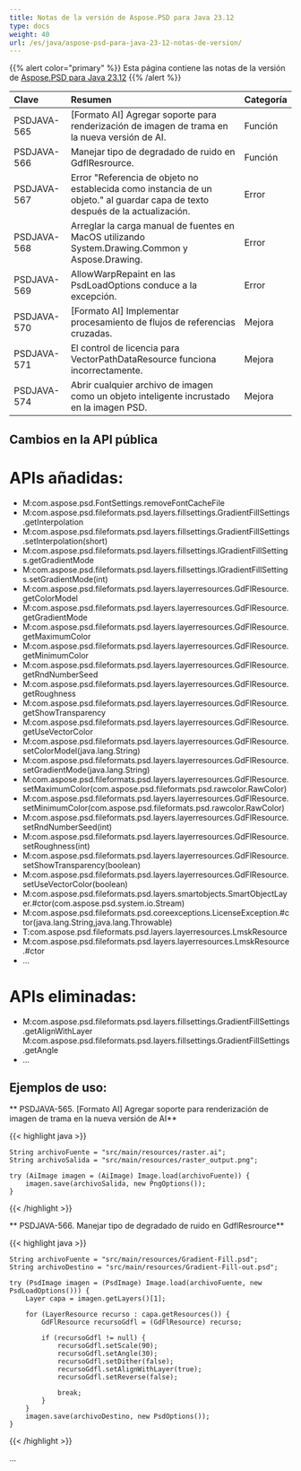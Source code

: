 ```yaml
---
title: Notas de la versión de Aspose.PSD para Java 23.12
type: docs
weight: 40
url: /es/java/aspose-psd-para-java-23-12-notas-de-version/
---
```


{{% alert color="primary" %}} Esta página contiene las notas de la versión de [Aspose.PSD para Java 23.12](https://downloads.aspose.com/psd/java/new-releases/aspose.psd-for-java-23.12/) {{% /alert %}}

| **Clave**   | **Resumen**                                                                                      | **Categoría** |
|:-----------|:-------------------------------------------------------------------------------------------------|:--------------|
| PSDJAVA-565 | [Formato AI] Agregar soporte para renderización de imagen de trama en la nueva versión de AI.    | Función      |
| PSDJAVA-566 | Manejar tipo de degradado de ruido en GdflResrource.                                               | Función      |
| PSDJAVA-567 | Error "Referencia de objeto no establecida como instancia de un objeto." al guardar capa de texto después de la actualización. | Error   |
| PSDJAVA-568 | Arreglar la carga manual de fuentes en MacOS utilizando System.Drawing.Common y Aspose.Drawing.  | Error        |
| PSDJAVA-569 | AllowWarpRepaint en las PsdLoadOptions conduce a la excepción.                                    | Error        |
| PSDJAVA-570 | [Formato AI] Implementar procesamiento de flujos de referencias cruzadas.                         | Mejora       |
| PSDJAVA-571 | El control de licencia para VectorPathDataResource funciona incorrectamente.                      | Mejora       |
| PSDJAVA-574 | Abrir cualquier archivo de imagen como un objeto inteligente incrustado en la imagen PSD.         | Mejora       |

## **Cambios en la API pública**
# **APIs añadidas:**

- M:com.aspose.psd.FontSettings.removeFontCacheFile 
- M:com.aspose.psd.fileformats.psd.layers.fillsettings.GradientFillSettings.getInterpolation
- M:com.aspose.psd.fileformats.psd.layers.fillsettings.GradientFillSettings.setInterpolation(short)
- M:com.aspose.psd.fileformats.psd.layers.fillsettings.IGradientFillSettings.getGradientMode
- M:com.aspose.psd.fileformats.psd.layers.fillsettings.IGradientFillSettings.setGradientMode(int)
- M:com.aspose.psd.fileformats.psd.layers.layerresources.GdFlResource.getColorModel
- M:com.aspose.psd.fileformats.psd.layers.layerresources.GdFlResource.getGradientMode
- M:com.aspose.psd.fileformats.psd.layers.layerresources.GdFlResource.getMaximumColor
- M:com.aspose.psd.fileformats.psd.layers.layerresources.GdFlResource.getMinimumColor
- M:com.aspose.psd.fileformats.psd.layers.layerresources.GdFlResource.getRndNumberSeed
- M:com.aspose.psd.fileformats.psd.layers.layerresources.GdFlResource.getRoughness
- M:com.aspose.psd.fileformats.psd.layers.layerresources.GdFlResource.getShowTransparency
- M:com.aspose.psd.fileformats.psd.layers.layerresources.GdFlResource.getUseVectorColor 
- M:com.aspose.psd.fileformats.psd.layers.layerresources.GdFlResource.setColorModel(java.lang.String)
- M:com.aspose.psd.fileformats.psd.layers.layerresources.GdFlResource.setGradientMode(java.lang.String)
- M:com.aspose.psd.fileformats.psd.layers.layerresources.GdFlResource.setMaximumColor(com.aspose.psd.fileformats.psd.rawcolor.RawColor)
- M:com.aspose.psd.fileformats.psd.layers.layerresources.GdFlResource.setMinimumColor(com.aspose.psd.fileformats.psd.rawcolor.RawColor)
- M:com.aspose.psd.fileformats.psd.layers.layerresources.GdFlResource.setRndNumberSeed(int)
- M:com.aspose.psd.fileformats.psd.layers.layerresources.GdFlResource.setRoughness(int)
- M:com.aspose.psd.fileformats.psd.layers.layerresources.GdFlResource.setShowTransparency(boolean)
- M:com.aspose.psd.fileformats.psd.layers.layerresources.GdFlResource.setUseVectorColor(boolean)
- M:com.aspose.psd.fileformats.psd.layers.smartobjects.SmartObjectLayer.#ctor(com.aspose.psd.system.io.Stream)
- M:com.aspose.psd.fileformats.psd.coreexceptions.LicenseException.#ctor(java.lang.String,java.lang.Throwable)
- T:com.aspose.psd.fileformats.psd.layers.layerresources.LmskResource
- M:com.aspose.psd.fileformats.psd.layers.layerresources.LmskResource.#ctor
- ...

# **APIs eliminadas:**

- M:com.aspose.psd.fileformats.psd.layers.fillsettings.GradientFillSettings.getAlignWithLayer
  M:com.aspose.psd.fileformats.psd.layers.fillsettings.GradientFillSettings.getAngle 
- ...
  
## **Ejemplos de uso:** 

** PSDJAVA-565. [Formato AI] Agregar soporte para renderización de imagen de trama en la nueva versión de AI**

{{< highlight java >}}

    String archivoFuente = "src/main/resources/raster.ai";
    String archivoSalida = "src/main/resources/raster_output.png";

    try (AiImage imagen = (AiImage) Image.load(archivoFuente)) {
        imagen.save(archivoSalida, new PngOptions());
    }

{{< /highlight >}}

** PSDJAVA-566. Manejar tipo de degradado de ruido en GdflResrource**

{{< highlight java >}}

    String archivoFuente = "src/main/resources/Gradient-Fill.psd";
    String archivoDestino = "src/main/resources/Gradient-Fill-out.psd";

    try (PsdImage imagen = (PsdImage) Image.load(archivoFuente, new PsdLoadOptions())) {
        Layer capa = imagen.getLayers()[1];

        for (LayerResource recurso : capa.getResources()) {
            GdFlResource recursoGdfl = (GdFlResource) recurso;

            if (recursoGdfl != null) {
                recursoGdfl.setScale(90);
                recursoGdfl.setAngle(30);
                recursoGdfl.setDither(false);
                recursoGdfl.setAlignWithLayer(true);
                recursoGdfl.setReverse(false);

                break;
            }
        }
        imagen.save(archivoDestino, new PsdOptions());
    }

{{< /highlight >}}

...